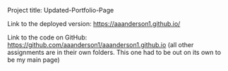 Project title: Updated-Portfolio-Page

Link to the deployed version: https://aaanderson1.github.io/

Link to the code on GitHub: https://github.com/aaanderson1/aaanderson1.github.io (all other assignments are in their own folders. This one had to be out on its own to be my main page)